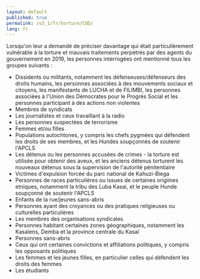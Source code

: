 ```yaml
---
layout: default
published: true
permalink: /v3_1/fr/torture/COD/
lang: fr
---
```


Lorsqu'on leur a demandé de préciser davantage qui était particulièrement vulnérable à la torture et mauvais traitements perpétrés par des agents du gouvernement en 2019, les personnes interrogées ont mentionné tous les groupes suivants :

-	Dissidents ou militants, notamment les défenseuses/défenseurs des droits humains, les personnes associées à des mouvements sociaux et citoyens, les manifestants de LUCHA et de FILIMBI, les personnes associées à l'Union des Démocrates pour le Progrès Social et les personnes participant à des actions non violentes
-	Membres de syndicats
-	Les journalistes et ceux travaillant à la radio
-	Les personnes suspectées de terrorisme
-	Femmes et/ou filles
-	Populations autochtones, y compris les chefs pygmées qui défendent les droits de ses membres, et les Hundes soupçonnés de soutenir l'APCLS
-	Les détenus ou les personnes accusées de crimes - la torture est utilisée pour obtenir des aveux, et les anciens détenus torturent les nouveaux détenus sous la supervision de l'autorité pénitentiaire
-	Victimes d'expulsion forcée du parc national de Kahuzi-Biega
-	Personnes de races particulières ou issues de certaines origiines etniques, notamment la tribu des Luba Kasai, et le peuple Hunde soupçonné de soutenir l'APCLS
-	Enfants de la rue/jeunes sans-abris
-	Personnes ayant des croyances ou des pratiques religieuses ou culturelles particulières 
-	Les membres des organisations syndicales
-	Personnes habitant certaines zones géographiques, notamment les Kasaïens, Demba et la province centrale du Kasaï
-	Personnes sans-abris
-	Ceux qui ont certaines convictions et affiliations politiques, y compris les opposants politiques
-	Les femmes et les jeunes filles, en particulier celles qui défendent les droits des femmes
-	Les étudiants
